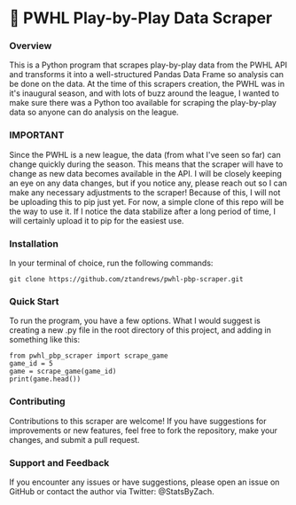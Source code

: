 # 🏒 PWHL Play-by-Play Data Scraper
### Overview
This is a Python program that scrapes play-by-play data from the PWHL API and transforms it into a well-structured Pandas Data Frame so analysis can be done on the data. At the time of this scrapers creation, the PWHL was in it's inaugural season, and with lots of buzz around the league, I wanted to make sure there was a Python too available for scraping the play-by-play data so anyone can do analysis on the league. 

### IMPORTANT
Since the PWHL is a new league, the data (from what I've seen so far) can change quickly during the season. This means that the scraper will have to change as new data becomes available in the API. I will be closely keeping an eye on any data changes, but if you notice any, please reach out so I can make any necessary adjustments to the scraper! Because of this, I will not be uploading this to pip just yet. For now, a simple clone of this repo will be the way to use it. If I notice the data stabilize after a long period of time, I will certainly upload it to pip for the easiest use.

### Installation
In your terminal of choice, run the following commands:
```
git clone https://github.com/ztandrews/pwhl-pbp-scraper.git
```

### Quick Start
To run the program, you have a few options. What I would suggest is creating a new .py file in the root directory of this project, and adding in something like this:
```
from pwhl_pbp_scraper import scrape_game
game_id = 5
game = scrape_game(game_id)
print(game.head())
```

### Contributing
Contributions to this scraper are welcome! If you have suggestions for improvements or new features, feel free to fork the repository, make your changes, and submit a pull request.

### Support and Feedback
If you encounter any issues or have suggestions, please open an issue on GitHub or contact the author via Twitter: @StatsByZach.
